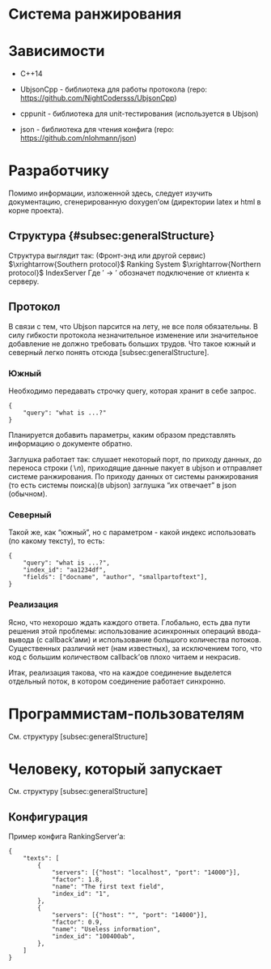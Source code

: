 Система ранжирования
====================

Зависимости
===========

-   C++14

-   UbjsonCpp - библиотека для работы протокола (repo:
    https://github.com/NightCodersss/UbjsonCpp)

-   cppunit - библиотека для unit-тестирования (используется в Ubjson)

-   json - библиотека для чтения конфига (repo:
    https://github.com/nlohmann/json)

Разработчику
============

Помимо информации, изложенной здесь, следует изучить документацию,
сгенерированную doxygen’ом (директории latex и html в корне проекта).

Структура {#subsec:generalStructure}
---------

Структура выглядит так: (Фронт-энд или другой сервис)
$\xrightarrow{Southern protocol}$ Ranking System
$\xrightarrow{Northern protocol}$ IndexServer Где $'\rightarrow'$
обозначет подключение от клиента к серверу.

Протокол
--------

В связи с тем, что Ubjson парсится на лету, не все поля обязательны. В
силу гибкости протокола незначительное изменение или значительное
добавление не должно требовать больших трудов. Что такое южный и
северный легко понять отсюда [subsec:generalStructure].

### Южный

Необходимо передавать строчку query, которая хранит в себе запрос.

    {
        "query": "what is ...?"
    }

Планируется добавить параметры, каким образом представлять информацию о
документе обратно.

Заглушка работает так: слушает некоторый порт, по приходу данных, до
переноса строки ($\backslash n$), приходящие данные пакует в ubjson и
отправляет системе ранжирования. По приходу данных от системы
ранжирования (то есть системы поиска)(в ubjson) заглушка “их отвечает” в
json (обычном).

### Северный

Такой же, как “южный”, но с параметром - какой индекс использовать (по
какому тексту), то есть:

    {
        "query": "what is ...?",
        "index_id": "aa1234df",
        "fields": ["docname", "author", "smallpartoftext"],
    }

### Реализация

Ясно, что нехорошо ждать каждого ответа. Глобально, есть два пути
решения этой проблемы: использование асинхронных операций ввода-вывода
(с callback’ами) и использование большого количества потоков.
Существенных различий нет (нам известных), за исключением того, что код
с большим количеством callback’ов плохо читаем и некрасив.

Итак, реализация такова, что на каждое соединение выделется отдельный
поток, в котором соединение работает синхронно.

Программистам-пользователям
===========================

См. структуру [subsec:generalStructure]

Человеку, который запускает
===========================

См. структуру [subsec:generalStructure]

Конфигурация
------------

Пример конфига RankingServer’а:

    {
        "texts": [
            {
                "servers": [{"host": "localhost", "port": "14000"}],
                "factor": 1.8,
                "name": "The first text field",
                "index_id": "1",
            },
            {
                "servers": [{"host": "", "port": "14000"}],
                "factor": 0.9,
                "name": "Useless information",
                "index_id": "100400ab",
            },
        ]
    }
